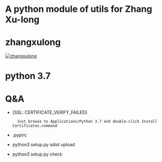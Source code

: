 # A python module of utils for Zhang Xu-long

# zhangxulong
[![zhangxulong](https://img.shields.io/pypi/v/zhangxulong.svg)](https://pypi.python.org/pypi/zhangxulong)

# python 3.7
 
# Q&A

* [SSL: CERTIFICATE_VERIFY_FAILED] 

        Just browse to Applications/Python 3.7 and double-click Install Certificates.command
          
* .pypirc

* python3 setup.py sdist upload
* python3 setup.py check